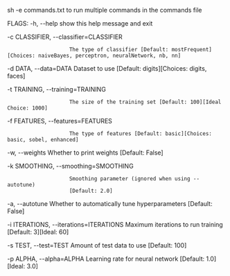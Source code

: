 sh -e commands.txt to run multiple commands in the commands file


FLAGS:
  -h, --help            show this help message and exit
  
  -c CLASSIFIER, --classifier=CLASSIFIER
  
                        The type of classifier [Default: mostFrequent][Choices: naiveBayes, perceptron, neuralNetwork, nb, nn]
                        
  -d DATA, --data=DATA  Dataset to use [Default: digits][Choices: digits, faces]
  
  -t TRAINING, --training=TRAINING
  
                        The size of the training set [Default: 100][Ideal Choice: 1000]
                        
  -f FEATURES, --features=FEATURES
  
                        The type of features [Default: basic][Choices: basic, sobel, enhanced]
                        
  -w, --weights         Whether to print weights [Default: False]
  
  -k SMOOTHING, --smoothing=SMOOTHING
  
                        Smoothing parameter (ignored when using --autotune)
                        [Default: 2.0]
                        
  -a, --autotune        Whether to automatically tune hyperparameters
                        [Default: False]
                        
  -i ITERATIONS, --iterations=ITERATIONS
                        Maximum iterations to run training [Default: 3][Ideal: 60]
                        
  -s TEST, --test=TEST  Amount of test data to use [Default: 100]
  
  -p ALPHA, --alpha=ALPHA
                        Learning rate for neural network [Default: 1.0][Ideal: 3.0]
